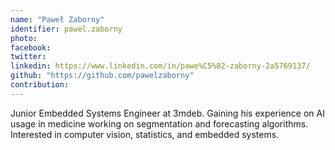 ```yaml
---
name: "Paweł Zaborny"
identifier: pawel.zaborny
photo:
facebook:
twitter:
linkedin: https://www.linkedin.com/in/pawe%C5%82-zaborny-2a5769137/
github: "https://github.com/pawelzaborny"
contribution:
---
```


Junior Embedded Systems Engineer at 3mdeb. Gaining his experience on AI usage in medicine working on segmentation and forecasting algorithms. Interested in computer vision, statistics, and embedded systems.
